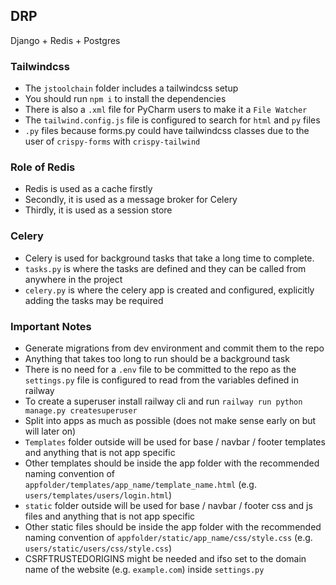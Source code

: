 ## DRP

Django + Redis + Postgres

### Tailwindcss

- The `jstoolchain` folder includes a tailwindcss setup
- You should run `npm i` to install the dependencies
- There is also a `.xml` file for PyCharm users to make it a `File Watcher`
- The `tailwind.config.js` file is configured to search for `html` and `py` files
- `.py` files because forms.py could have tailwindcss classes due to the user of `crispy-forms` with `crispy-tailwind`

### Role of Redis

- Redis is used as a cache firstly
- Secondly, it is used as a message broker for Celery
- Thirdly, it is used as a session store

### Celery

- Celery is used for background tasks that take a long time to complete.
- `tasks.py` is where the tasks are defined and they can be called from anywhere in the project
- `celery.py` is where the celery app is created and configured, explicitly adding the tasks may be required

### Important Notes

- Generate migrations from dev environment and commit them to the repo
- Anything that takes too long to run should be a background task
- There is no need for a `.env` file to be committed to the repo as the `settings.py` file is configured to read from
  the variables defined in railway
- To create a superuser install railway cli and run `railway run python manage.py createsuperuser`
- Split into apps as much as possible (does not make sense early on but will later on)
- `Templates` folder outside will be used for base / navbar / footer templates and anything that is not app specific
- Other templates should be inside the app folder with the recommended naming convention
  of `appfolder/templates/app_name/template_name.html` (e.g. `users/templates/users/login.html`)
- `static` folder outside will be used for base / navbar / footer css and js files and anything that is not app specific
- Other static files should be inside the app folder with the recommended naming convention
  of `appfolder/static/app_name/css/style.css` (e.g. `users/static/users/css/style.css`)
- CSRFTRUSTEDORIGINS might be needed and ifso set to the domain name of the website (e.g. `example.com`)
  inside `settings.py`
